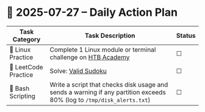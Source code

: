 # 📌 2025-07-27 – Daily Action Plan

| Task Category        | Task Description                                                                                                       | Status |
| -------------------- | ---------------------------------------------------------------------------------------------------------------------- | ------ |
| 🐧 Linux Practice    | Complete 1 Linux module or terminal challenge on [HTB Academy](https://academy.hackthebox.com/)                        | ☐      |
| 🧠 LeetCode Practice | Solve: [Valid Sudoku](https://leetcode.com/problems/valid-sudoku/)                                                     | ☐      |
| 📜 Bash Scripting    | Write a script that checks disk usage and sends a warning if any partition exceeds 80% (log to `/tmp/disk_alerts.txt`) | ☐      |
